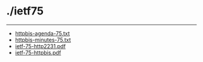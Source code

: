 # ./ietf75



---

- [httpbis-agenda-75.txt](httpbis-agenda-75.txt)
- [httpbis-minutes-75.txt](httpbis-minutes-75.txt)
- [ietf-75-http2231.pdf](ietf-75-http2231.pdf)
- [ietf-75-httpbis.pdf](ietf-75-httpbis.pdf)